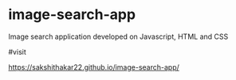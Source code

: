 # image-search-app
Image search application developed on Javascript, HTML and CSS

#visit 

https://sakshithakar22.github.io/image-search-app/
